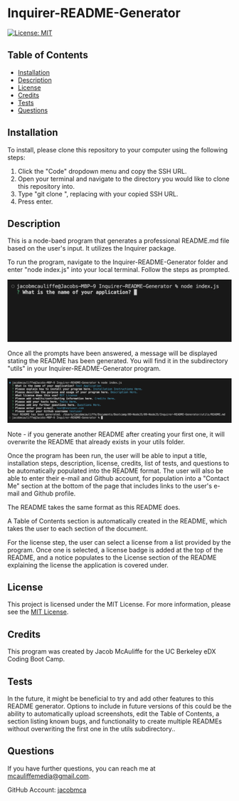 # Inquirer-README-Generator
[![License: MIT](https://img.shields.io/badge/License-MIT-yellow.svg)](https://opensource.org/licenses/MIT)
## Table of Contents
* [Installation](#installation)
* [Description](#description)
* [License](#license)
* [Credits](#credits)
* [Tests](#tests)
* [Questions](#questions)
    
## Installation
To install, please clone this repository to your computer using the following steps:

1. Click the "Code" dropdown menu and copy the SSH URL.
2. Open your terminal and navigate to the directory you would like to clone this repository into.
3. Type "git clone <paste SSH URL>", replacing <paste SSH URL> with your copied SSH URL.
4. Press enter.

## Description
This is a node-baed program that generates a professional README.md file based on the user's input. It utilizes the Inquirer package.

To run the program, navigate to the Inquirer-README-Generator folder and enter "node index.js" into your local terminal. Follow the steps as prompted.

![Screenshot](assets/screenshots/screenshot1.png)

Once all the prompts have been answered, a message will be displayed stating the README has been generated. You will find it in the subdirectory "utils" in your Inquirer-README-Generator program.

![Screenshot](assets/screenshots/screenshot2.png)

Note - if you generate another README after creating your first one, it will overwrite the README that already exists in your utils folder.

Once the program has been run, the user will be able to input a title, installation steps, description, license, credits, list of tests, and questions to be automatically populated into the README format. The user will also be able to enter their e-mail and Github account, for population into a "Contact Me" section at the bottom of the page that includes links to the user's e-mail and Github profile.

The README takes the same format as this README does.

A Table of Contents section is automatically created in the README, which takes the user to each section of the document.

For the license step, the user can select a license from a list provided by the program. Once one is selected, a license badge is added at the top of the README, and a notice populates to the License section of the README explaining the license the application is covered under.

## License
This project is licensed under the MIT License. For more information, please see the [MIT License](https://opensource.org/licenses/MIT).

## Credits
This program was created by Jacob McAuliffe for the UC Berkeley eDX Coding Boot Camp.

## Tests
In the future, it might be beneficial to try and add other features to this README generator. Options to include in future versions of this could be the ability to automatically upload screenshots, edit the Table of Contents, a section listing known bugs, and functionality to create multiple READMEs without overwriting the first one in the utils subdirectory..

## Questions
If you have further questions, you can reach me at [mcauliffemedia@gmail.com](mailto:mcauliffemedia@gmail.com).

GitHub Account: [jacobmca](https://github.com/jacobmca)
